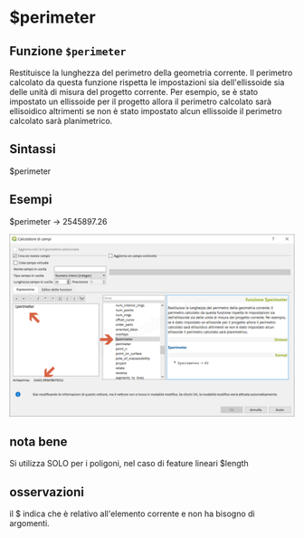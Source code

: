 # $perimeter

## Funzione `$perimeter`

Restituisce la lunghezza del perimetro della geometria corrente. Il perimetro calcolato da questa funzione rispetta le impostazioni sia dell'ellissoide sia delle unità di misura del progetto corrente. Per esempio, se è stato impostato un ellissoide per il progetto allora il perimetro calcolato sarà ellisoidico altrimenti se non è stato impostato alcun ellissoide il perimetro calcolato sarà planimetrico.

## Sintassi

$perimeter

## Esempi

$perimeter → 2545897.26

![](../../../.gitbook/assets/usdperimeter1.png)

## nota bene

Si utilizza SOLO per i poligoni, nel caso di feature lineari $length

## osservazioni

il $ indica che è relativo all'elemento corrente e non ha bisogno di argomenti.

